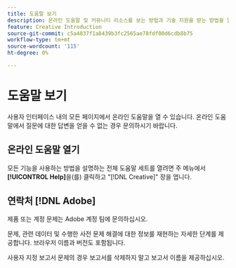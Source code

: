 ```yaml
---
title: 도움말 보기
description: 온라인 도움말 및 커뮤니티 리소스를 보는 방법과 기술 지원을 받는 방법을 알아봅니다.
feature: Creative Introduction
source-git-commit: c5a4837f1a8439b3fc2565ae78fdf00d6cdb8b75
workflow-type: tm+mt
source-wordcount: '115'
ht-degree: 0%

---
```


# 도움말 보기

사용자 인터페이스 내의 모든 페이지에서 온라인 도움말을 열 수 있습니다. 온라인 도움말에서 질문에 대한 답변을 얻을 수 없는 경우 문의하시기 바랍니다.

## 온라인 도움말 열기

모든 기능을 사용하는 방법을 설명하는 전체 도움말 세트를 열려면 주 메뉴에서 **[!UICONTROL Help]**&#x200B;을(를) 클릭하고 &quot;[!DNL Creative]&quot; 장을 엽니다.

<!--
## Ask the Adobe Advertising community

Look for answers to your questions in the [Adobe Advertising community forums](https://experienceleaguecommunities.adobe.com/t5/adobe-advertising/ct-p/adobe-advertising-cloud-community?profile.language=ko).
-->

## 연락처 [!DNL Adobe]

제품 또는 계정 문제는 Adobe 계정 팀에 문의하십시오.

문제, 관련 데이터 및 수행한 사전 문제 해결에 대한 정보를 재현하는 자세한 단계를 제공합니다. 브라우저 이름과 버전도 포함됩니다.

사용자 지정 보고서 문제의 경우 보고서를 삭제하지 말고 보고서 이름을 제공하십시오.
